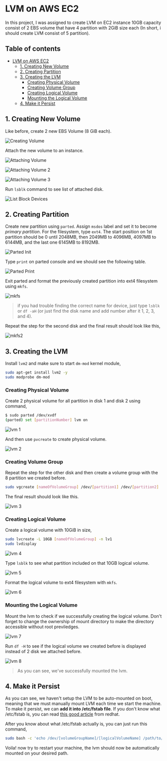# LVM on AWS EC2

In this project, I was assigned to create LVM on EC2 instance 10GB capacity consist of 2 EBS volume that have 4 partition with 2GiB size each (In short, i should create LVM consist of 5 partition).

## Table of contents <!-- omit in toc -->

- [LVM on AWS EC2](#lvm-on-aws-ec2)
  - [1. Creating New Volume](#1-creating-new-volume)
  - [2. Creating Partition](#2-creating-partition)
  - [3. Creating the LVM](#3-creating-the-lvm)
    - [Creating Physical Volume](#creating-physical-volume)
    - [Creating Volume Group](#creating-volume-group)
    - [Creating Logical Volume](#creating-logical-volume)
    - [Mounting the Logical Volume](#mounting-the-logical-volume)
  - [4. Make it Persist](#4-make-it-persist)

## 1. Creating New Volume

Like before, create 2 new EBS Volume (8 GiB each).

![Creating Volume](img/001.png)

Attach the new volume to an instance.

![Attaching Volume](img/002.png)

![Attaching Volume 2](img/003.png)

![Attaching Volume 3](img/004.png)

Run `lsblk` command to see list of attached disk.

![List Block Devices](img/005.png)

## 2. Creating Partition

Create new partition using `parted`. Assign `msdos` label and set it to become *primary partition*. For the filesystem, type `ext4`. The start position on 1st partition should be 0 until 2048MB, then 2049MB to 4096MB, 4097MB to 6144MB, and the last one 6145MB to 8192MB.

![Parted Init](img/006.png)

Type `print` on parted console and we should see the following table.

![Parted Print](img/007.png)

Exit parted and format the previously created partition into ext4 filesystem using `mkfs`.

![mkfs](img/008.png)

> if you had trouble finding the correct name for device, just type `lsblk` or `df -aH` (or just find the disk name and add number after it 1, 2, 3, and 4).

Repeat the step for the second disk and the final result should look like this,

![mkfs2](img/009.png)

## 3. Creating the LVM

Install `lvm2` and make sure to start `dm-mod` kernel module,

```bash
sudo apt-get install lvm2 -y
sudo modprobe dm-mod
```

### Creating Physical Volume

Create 2 physical volume for all partition in disk 1 and disk 2 using command,

```bash
$ sudo parted /dev/xvdf
(parted) set [partitionNumber] lvm on
```

![lvm 1](img/010.png)

And then use `pvcreate` to create physical volume.

![lvm 2](img/011.png)

### Creating Volume Group

Repeat the step for the other disk and then create a volume group with the 8 partition we created before.

```bash
sudo vgcreate [nameOfVolumeGroup] /dev/[partition1] /dev/[partition2] ...
```

The final result should look like this.

![lvm 3](img/012.png)

### Creating Logical Volume

Create a logical volume with 10GiB in size,

```bash
sudo lvcreate -L 10GB [nameOfVolumeGroup] -n lv1
sudo lvdisplay
```

![lvm 4](img/013.png)

Type `lsblk` to see what partition included on that 10GB logical volume.

![lvm 5](img/014.png)

Format the logical volume to ext4 filesystem with `mkfs`.

![lvm 6](img/015.png)

### Mounting the Logical Volume

Mount the lvm to check if we successfully creating the logical volume. Don't forget to change the ownership of mount directory to make the directory accessible without root previledges.

![lvm 7](img/016.png)

Run `df -H` to see if the logical volume we created before is displayed instead of 2 disk we attached before.

![lvm 8](img/017.png)

> As you can see, we've successfully mounted the lvm.

## 4. Make it Persist

As you can see, we haven't setup the LVM to be auto-mounted on boot, meaning that we must manually mount LVM each time we start the machine. To make it persist, we can **add it into /etc/fstab file**. If you don't know what /etc/fstab is, you can read [this good article](https://www.redhat.com/sysadmin/etc-fstab) from redhat.

After you know about what /etc/fstab actually is, you can just run this command,

```bash
sudo bash -c 'echo /dev/[volumeGroupName]/[logicalVolumeName] /path/to/mount/your/lvm ext4 defaults 0 0 >> /etc/fstab'
```

Voila! now try to restart your machine, the lvm should now be automatically mounted on your desired path.

